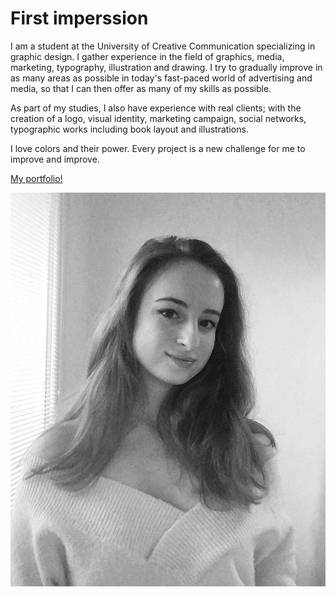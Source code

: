 # First imperssion

I am a student at the University of Creative Communication specializing in graphic design.
I gather experience in the field of graphics, media, marketing, typography, illustration and drawing.
I try to gradually improve in as many areas as possible in today's fast-paced world of advertising and media, so that I can then offer as many of my skills as possible.

As part of my studies, I also have experience with real clients; with the creation of a logo, visual identity, marketing campaign, social networks, typographic works including book layout and illustrations.

I love colors and their power.
Every project is a new challenge for me to improve and improve.

<a href="https://adelakromp.myportfolio.com/">My portfolio!</a>

![ja](ja.JPG)
